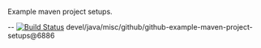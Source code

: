 Example maven project setups.

--
[![Build Status](https://travis-ci.org/jjYBdx4IL/example-maven-project-setups.png?branch=master)](https://travis-ci.org/jjYBdx4IL/example-maven-project-setups)
devel/java/misc/github/github-example-maven-project-setups@6886

